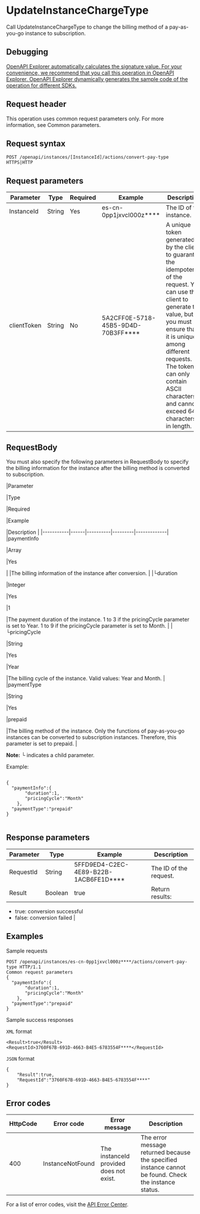 # UpdateInstanceChargeType

Call UpdateInstanceChargeType to change the billing method of a pay-as-you-go instance to subscription.

## Debugging

[OpenAPI Explorer automatically calculates the signature value. For your convenience, we recommend that you call this operation in OpenAPI Explorer. OpenAPI Explorer dynamically generates the sample code of the operation for different SDKs.](https://api.aliyun.com/#product=elasticsearch&api=UpdateInstanceChargeType&type=ROA&version=2017-06-13)

## Request header

This operation uses common request parameters only. For more information, see Common parameters.

## Request syntax

```
POST /openapi/instances/[InstanceId]/actions/convert-pay-type HTTPS|HTTP
```

## Request parameters

|Parameter|Type|Required|Example|Description|
|---------|----|--------|-------|-----------|
|InstanceId|String|Yes|es-cn-0pp1jxvcl000z\*\*\*\*|The ID of the instance. |
|clientToken|String|No|5A2CFF0E-5718-45B5-9D4D-70B3FF\*\*\*\*|A unique token generated by the client to guarantee the idempotency of the request. You can use the client to generate the value, but you must ensure that it is unique among different requests. The token can only contain ASCII characters and cannot exceed 64 characters in length. |

## RequestBody

You must also specify the following parameters in RequestBody to specify the billing information for the instance after the billing method is converted to subscription.

|Parameter

|Type

|Required

|Example

|Description |
|-----------|------|----------|---------|-------------|
|paymentInfo

|Array

|Yes

| |The billing information of the instance after conversion. |
|└duration

|Integer

|Yes

|1

|The payment duration of the instance. 1 to 3 if the pricingCycle parameter is set to Year. 1 to 9 if the pricingCycle parameter is set to Month. |
|└pricingCycle

|String

|Yes

|Year

|The billing cycle of the instance. Valid values: Year and Month. |
|paymentType

|String

|Yes

|prepaid

|The billing method of the instance. Only the functions of pay-as-you-go instances can be converted to subscription instances. Therefore, this parameter is set to prepaid. |

**Note:** └ indicates a child parameter.

Example:

```

{
  "paymentInfo":{ 
       "duration":1,
       "pricingCycle":"Month"
    },
  "paymentType":"prepaid"
}
            
```

## Response parameters

|Parameter|Type|Example|Description|
|---------|----|-------|-----------|
|RequestId|String|5FFD9ED4-C2EC-4E89-B22B-1ACB6FE1D\*\*\*\*|The ID of the request. |
|Result|Boolean|true|Return results:

-   true: conversion successful
-   false: conversion failed |

## Examples

Sample requests

```
POST /openapi/instances/es-cn-0pp1jxvcl000z****/actions/convert-pay-type HTTP/1.1
Common request parameters
{
  "paymentInfo":{ 
       "duration":1,
       "pricingCycle":"Month"
    },
  "paymentType":"prepaid"
}
```

Sample success responses

`XML` format

```
<Result>true</Result>
<RequestId>3760F67B-691D-4663-B4E5-6783554F****</RequestId>
```

`JSON` format

```
{
    "Result":true,
    "RequestId":"3760F67B-691D-4663-B4E5-6783554F****"
}
```

## Error codes

|HttpCode|Error code|Error message|Description|
|--------|----------|-------------|-----------|
|400|InstanceNotFound|The instanceId provided does not exist.|The error message returned because the specified instance cannot be found. Check the instance status.|

For a list of error codes, visit the [API Error Center](https://error-center.alibabacloud.com/status/product/elasticsearch).

